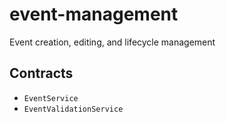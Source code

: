 # event-management

Event creation, editing, and lifecycle management

## Contracts

- `EventService`
- `EventValidationService`
